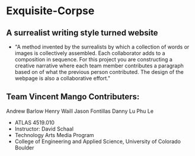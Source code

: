 # Exquisite-Corpse
## A surrealist writing style turned website

* "A method invented by the surrealists by which a collection of words or images is collectively assembled. Each collaborator adds to a composition in sequence. For this project you are constructing a creative narrative where each team member contributes a paragraph based on of what the previous person contributed. The design of the webpage is also a collaborative effort."

## Team Vincent Mango Contributers:
Andrew Barlow
Henry Waill 
Jason Fontillas
Danny Lu
Phu Le

* ATLAS 4519.010
* Instructor: David Schaal
* Technology Arts Media Program
* College of Engineering and Applied Science, University of Colorado Boulder

